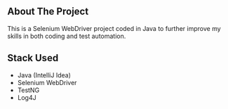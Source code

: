 ## About The Project
This is a Selenium WebDriver project coded in Java to further improve my skills in both coding and test automation.


## Stack Used
- Java (IntelliJ Idea)
- Selenium WebDriver
- TestNG
- Log4J

